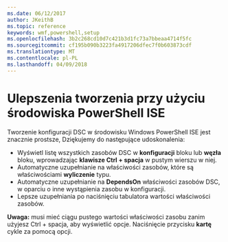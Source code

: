 ```yaml
---
ms.date: 06/12/2017
author: JKeithB
ms.topic: reference
keywords: wmf,powershell,setup
ms.openlocfilehash: 3b2c268cd10d7c421b3d1fc73a7bbeaa4714f5fc
ms.sourcegitcommit: cf195b090b3223fa4917206dfec7f0b603873cdf
ms.translationtype: MT
ms.contentlocale: pl-PL
ms.lasthandoff: 04/09/2018
---
```

# <a name="authoring-improvements-using-powershell-ise"></a>Ulepszenia tworzenia przy użyciu środowiska PowerShell ISE

Tworzenie konfiguracji DSC w środowisku Windows PowerShell ISE jest znacznie prostsze, Dziękujemy do następujące udoskonalenia:

- Wyświetl listę wszystkich zasobów DSC w **konfiguracji** bloku lub **węzła** bloku, wprowadzając **klawisze Ctrl + spacja** w pustym wierszu w niej.
- Automatyczne uzupełnianie na właściwości zasobów, które są właściwościami **wyliczenie** typu.
- Automatyczne uzupełnianie na **DependsOn** właściwości zasobów DSC, w oparciu o inne wystąpienia zasobu w konfiguracji.
- Lepsze uzupełniania po naciśnięciu tabulatora wartości właściwości zasobów.

**Uwaga:** musi mieć ciągu pustego wartości właściwości zasobu zanim użyjesz Ctrl + spacja, aby wyświetlić opcje. Naciśnięcie przycisku **kartę** cykle za pomocą opcji.